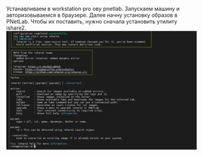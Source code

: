 Устанавливаем в workstation pro ову pnetlab. Запускаем машину и авторизовываемся в браузере. Далее начну установку образов в PNetLab. 
Чтобы их поставить, нужно сначала установить утилиту ishare2.
![Image|570x357](https://github.com/sender2033/testwork-protech-Vafin/blob/main/Image/03_%D0%92%D1%8B%D0%BF%D0%BE%D0%BB%D0%BD%D0%B5%D0%BD%D0%B8%D0%B5%20%D0%B7%D0%B0%D0%B4%D0%B0%D0%BD%D0%B8%D1%8F-09.10.2025-19_10.png?raw=true)
